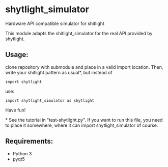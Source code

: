 # shytlight_simulator
Hardware API compatible simulator for shitlight

This module adapts the shitlight_simulator for the real API provided by shytlight.

## Usage:

clone repository with submodule and place in a valid import location. Then, write your shitlight pattern as usual*, but instead of

    import shytlight
    
use:

    import shytlight_simulator as shytlight
    
    
Have fun!

\* See the tutorial in "test-shytlight.py". If you want to run this file, you need to place it somewhere, where it can import shytlight_simulator of course.

## Requirements:
* Python 3
* pyqt5
